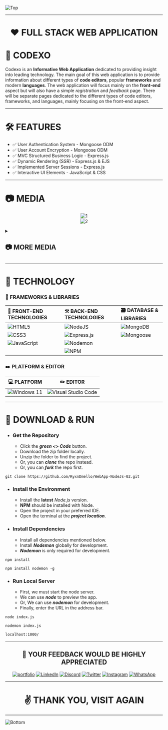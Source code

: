 ![Top](https://github.com/RyxnDmello/WebApp-NodeJs-02/assets/64190011/586e9e9e-c671-44c2-962d-0375f86e34e1)

<hr>

<h1 align="center">♥️ FULL STACK WEB APPLICATION</h1>

# 📂 CODEXO
Codexo is an **Informative Web Application** dedicated to providing insight into leading technology. The main goal of this web application is to provide information about different types of **code editors**, popular **frameworks** and modern **languages**. The web application will focus mainly on the **front-end** aspect but will also have a simple _registration_ and _feedback_ page. There will be separate pages dedicated to the different types of code editors, frameworks, and languages, mainly focusing on the front-end aspect.

<hr>

# 🛠️ FEATURES
- ✅ User Authentication System - Mongoose ODM
- ✅ User Account Encryption - Mongoose ODM
- ✅ MVC Structured Business Logic - Express.js
- ✅ Dynamic Rendering (SSR) - Express.js & EJS
- ✅ Implemented Server Sessions - Express.js
- ✅ Interactive UI Elements - JavaScript & CSS

<hr>

# 📷 MEDIA

<div align="center">
  
  ![1](https://github.com/RyxnDmello/WebApp-NodeJs-02/assets/64190011/45af51ec-1c6a-4d13-ad4d-15b5d0b9bd8d) </br>
  ![2](https://github.com/RyxnDmello/WebApp-NodeJs-02/assets/64190011/c108c2a5-ef24-4e57-8f10-7d80c2c1a83d)
</div>


<details>
<summary>

## 📷 MORE MEDIA
</summary>

<div align="center">
  
  ![3](https://github.com/RyxnDmello/WebApp-NodeJs-02/assets/64190011/7b785431-debc-4052-a781-dbb1b4558ba3) </br></br>
  ![4](https://github.com/RyxnDmello/WebApp-NodeJs-02/assets/64190011/95755a96-9fc7-42f4-9083-80c4fc380d7f) </br></br>
  ![5](https://github.com/RyxnDmello/WebApp-NodeJs-02/assets/64190011/ed05e5f8-3c59-411d-840f-f334f7ccae05) </br></br>
  ![6](https://github.com/RyxnDmello/WebApp-NodeJs-02/assets/64190011/8c131871-e630-4526-a02e-2b133be8630f) </br></br>
  ![7](https://github.com/RyxnDmello/WebApp-NodeJs-02/assets/64190011/5f29f75d-c4f8-4583-99f4-12b48772057c) </br></br>
  ![8](https://github.com/RyxnDmello/WebApp-NodeJs-02/assets/64190011/c0e78e99-d211-4593-aa5c-a838cebb61f6) </br></br>
  ![9](https://github.com/RyxnDmello/WebApp-NodeJs-02/assets/64190011/b286c26b-3626-4a66-a174-5a0deed21161)
</div>
</details>

<hr>

# 🤖 TECHNOLOGY

### 🚀 FRAMEWORKS & LIBRARIES

| 🎨 FRONT-END TECHNOLOGIES | ⚒️ BACK-END TECHNOLOGIES | 🗃️ DATABASE & LIBRARIES |
| :- | :- | :- |
| ![HTML5](https://img.shields.io/badge/HTML5-E34F26?style=for-the-badge&logo=html5&logoColor=white) | ![NodeJS](https://img.shields.io/badge/node.js-darkgreen?style=for-the-badge&logo=node.js&logoColor=white) | ![MongoDB](https://img.shields.io/badge/MongoDB-%234ea94f.svg?style=for-the-badge&logo=mongodb&logoColor=white) |
| ![CSS3](https://img.shields.io/badge/CSS3-1572B6?style=for-the-badge&logo=css3&logoColor=white) | ![Express.js](https://img.shields.io/badge/express.js-%23404d59.svg?style=for-the-badge&logo=express&logoColor=%2361DAFB) | ![Mongoose](https://img.shields.io/badge/mongoose-%23DD0031.svg?style=for-the-badge&logoColor=white) |
![JavaScript](https://img.shields.io/badge/javascript-%23202020.svg?style=for-the-badge&logo=javascript&logoColor=%23F7DF1E) | ![Nodemon](https://img.shields.io/badge/NODEMON-%23202020.svg?style=for-the-badge&logo=nodemon&logoColor=%BBDEAD) | |
| | ![NPM](https://img.shields.io/badge/NPM-%23CB3837.svg?style=for-the-badge&logo=npm&logoColor=white) |

### ✒️ PLATFORM & EDITOR

| 💻 PLATFORM | ✏️ EDITOR |
| :-: | :-: |
| ![Windows 11](https://img.shields.io/badge/Windows%2011-%230079d5.svg?style=for-the-badge&logo=Windows%2011&logoColor=white) | ![Visual Studio Code](https://img.shields.io/badge/Visual%20Studio%20Code-0008b7.svg?style=for-the-badge&logo=visual-studio-code&logoColor=white)

<hr>

# 📌 DOWNLOAD & RUN

- ### Get the Repository 
  - Click the **_green <> Code_** button.
  - Download the zip folder locally.
  - Unzip the folder to find the project.
  - Or, you can _**clone**_ the repo instead.
  - Or, you can _**fork**_ the repo first.
```
git clone https://github.com/RyxnDmello/WebApp-NodeJs-02.git
```

- ### Install the Environment
  - Install the **latest** _Node.js_ version.
  - **NPM** should be installed with Node.
  - Open the project in your preferred IDE.
  - Open the terminal at the _**project location**_.

- ### Install Dependencies
  - Install all dependencies mentioned below.
  - Install _**Nodemon**_ globally for development.
  - _**Nodemon**_ is only required for development.
```
npm install
```
```
npm install nodemon -g
```

- ### Run Local Server
  - First, we must start the node server.
  - We can use _**node**_ to preview the app.
  - Or, We can use _**nodemon**_ for development.
  - Finally, enter the URL in the address bar.
```
node index.js
```
```
nodemon index.js
```
```
localhost:1000/
```

<hr>

<div align="center">
  
## 💎 YOUR FEEDBACK WOULD BE HIGHLY APPRECIATED

[![portfolio](https://img.shields.io/badge/portfolio-00002F?style=for-the-badge&logo=ko-fi&logoColor=white)]()
[![LinkedIn](https://img.shields.io/badge/linkedin-%230077B5.svg?style=for-the-badge&logo=linkedin&logoColor=white)](https://www.linkedin.com/in/ryanndmello/)
[![Discord](https://img.shields.io/badge/Discord-%235865F2.svg?style=for-the-badge&logo=discord&logoColor=white)](https://discord.com/channels/ryxndmello)
[![Twitter](https://img.shields.io/badge/Twitter-%231DA1F2.svg?style=for-the-badge&logo=Twitter&logoColor=white)](https://twitter.com/ryxndmello)
[![Instagram](https://img.shields.io/badge/Instagram-%23BF0020.svg?style=for-the-badge&logo=Instagram&logoColor=white)](https://www.instagram.com/ryxndmello10/)
[![WhatsApp](https://img.shields.io/badge/WhatsApp-%23006F00?style=for-the-badge&logo=whatsapp&logoColor=white)](https://wa.me/9145000789)
</div>

<hr>

<h1 align="center">✌️ THANK YOU, VISIT AGAIN</h1>

<hr>

![Bottom](https://github.com/RyxnDmello/WebApp-NodeJs-02/assets/64190011/7c0a8837-f7ff-4b33-af92-db705f0c7675)
